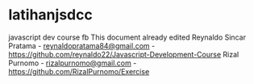 # latihanjsdcc
javascript dev course fb
This document already edited
Reynaldo Sincar Pratama - reynaldopratama84@gmail.com - https://github.com/reynaldo22/Javascript-Development-Course
Rizal Purnomo - rizalpurnomo@gmail.com - https://github.com/RizalPurnomo/Exercise
